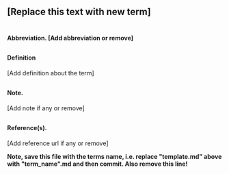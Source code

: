 
## [Replace this text with new term]
#
#### Abbreviation. [Add abbreviation or remove]
##
#### Definition
[Add definition about the term]
##
#### Note.
[Add note if any or remove]
##
#### Reference(s).
[Add reference url if any or remove]

**Note, save this file with the terms name, i.e. replace "template.md" above with "term_name".md and then commit. Also remove this line!**
